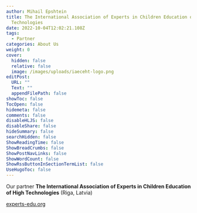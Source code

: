 ```yaml
---
author: Mihail Epshtein
title: The International Association of Experts in Children Education of High
  Technologies
date: 2022-10-04T12:02:21.108Z
tags:
  - Partner
categories: About Us
weight: 0
cover:
  hidden: false
  relative: false
  image: /images/uploads/iaeceht-logo.png
editPost:
  URL: ""
  Text: ""
  appendFilePath: false
showToc: false
TocOpen: false
hidemeta: false
comments: false
disableHLJS: false
disableShare: false
hideSummary: false
searchHidden: false
ShowReadingTime: false
ShowBreadCrumbs: false
ShowPostNavLinks: false
ShowWordCount: false
ShowRssButtonInSectionTermList: false
UseHugoToc: false
---
```

Our partner **The International Association of Experts in Children Education of High Technologies** (Riga, Latvia)

[experts-edu.org](https://experts-edu.org/)